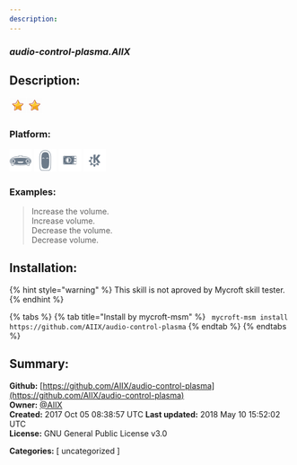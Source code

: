 ```yaml
---
description: 
---
```


### _audio-control-plasma.AIIX_  
## Description:  
  
  
![](../.gitbook/assets/star.png)![](../.gitbook/assets/star.png)  
  
### Platform:  
 ![Mark I](../.gitbook/assets/mark-1-icon.png)  ![Mark II](../.gitbook/assets/mark-2-icon.png)  ![Picroft](../.gitbook/assets/picroft-icon.png)  ![plasmoid](../.gitbook/assets/kde.png)   
### Examples:  
> Increase the volume.  
> Increase volume.  
> Decrease the volume.  
> Decrease volume.  
  
## Installation:  
{% hint style="warning" %}
This skill is not aproved by Mycroft skill tester.
{% endhint %}
    
{% tabs %}
{% tab title="Install by mycroft-msm" %}
``` mycroft-msm install https://github.com/AIIX/audio-control-plasma```
{% endtab %}
  {% endtabs %}
    
## Summary:  
**Github:** [https://github.com/AIIX/audio-control-plasma](https://github.com/AIIX/audio-control-plasma)  
**Owner:** [@AIIX](https://github.com/AIIX)  
**Created:** 2017 Oct 05 08:38:57 UTC  **Last updated:** 2018 May 10 15:52:02 UTC  
**License:** GNU General Public License v3.0  
  
**Categories:** [ uncategorized ]   
